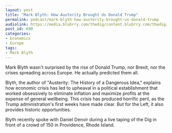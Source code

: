 ```yaml
---
layout: post
title: "Mark Blyth: How Austerity Brought Us Donald Trump​"
permalink: podcast/mark-blyth-how-austerity-brought-us-donald-trump​
audiolink: https://media.blubrry.com/thedig/content.blubrry.com/thedig/The_Dig_-_EP11-_Blyth.mp3
post_id: 690
categories: 
- Economics
- Europe
tags: 
- Mark Blyth
---
```


Mark Blyth wasn't surprised by the rise of Donald Trump, nor Brexit, nor the crises spreading across Europe. He actually predicted them all. 

Blyth, the author of "Austerity: The History of a Dangerous Idea," explains how economic crisis has led to upheaval in a political establishment that worked obsessively to eliminate inflation and maximize profits at the expense of general wellbeing. This crisis has produced horrific peril, as the Trump administration's first weeks have made clear. But for the Left, it also provides historic opportunities.

Blyth recently spoke with Daniel Denvir during a live taping of the Dig in front of a crowd of 150 in Providence, Rhode Island.